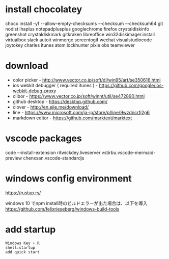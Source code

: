
# install chocolatey
choco install -yf --allow-empty-checksums --checksum --checksum64 git nodist lhaplus notepadplusplus googlechrome firefox crystaldiskinfo greenshot crystaldiskmark gitkraken libreoffice win32diskimager.install virtualbox slack autoit winmerge screentogif wechat visualstudiocode joytokey charles itunes atom lockhunter pixie obs teamviewer

# download
* color picker - http://www.vector.co.jp/soft/dl/win95/art/se350616.html
* ios webkit debugger ( required itunes ) - https://github.com/google/ios-webkit-debug-proxy
* clibor - https://www.vector.co.jp/soft/winnt/util/se472890.html
* github desktop - https://desktop.github.com/
* clover - http://en.ejie.me/download/
* line - https://www.microsoft.com/ja-jp/store/p/line/9wzdncrfj2g6
* markdown editor - https://github.com/marktext/marktext

# vscode packages
code --install-extension ritwickdey.liveserver vstirbu.vscode-mermaid-preview chenxsan.vscode-standardjs

# windows config environment
https://rustup.rs/

windows 10 でnpm install時のビルドエラーが出た場合は、以下を導入
https://github.com/felixrieseberg/windows-build-tools


# add startup
```
Windows Key + R
shell:startup
add quick start
```

